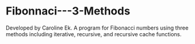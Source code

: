 # Fibonnaci---3-Methods
Developed by Caroline Ek.
A program for Fibonacci numbers using three methods including iterative, recursive, and recursive cache functions.
